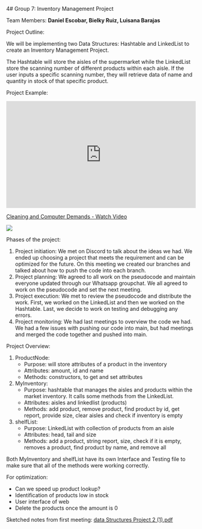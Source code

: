 4# Group 7: Inventory Management Project

Team Members: **Daniel Escobar, Bielky Ruiz, Luisana Barajas**

Project Outline: 

We will be implementing two Data Structures: Hashtable and LinkedList to create an Inventory Management Project.

The Hashtable will store the aisles of the supermarket while the LinkedList store the scanning number of different products within each aisle. If the user inputs a specific scanning number, they will retrieve data of name and quantity in stock of that specific product. 

Project Example: 

<div style="position: relative; padding-bottom: 56.25%; height: 0;"><iframe src="https://www.loom.com/embed/e1095804ec4848beae61356e1c32129a?sid=331ec1c5-e1f1-421a-a181-46762c0c132d" frameborder="0" webkitallowfullscreen mozallowfullscreen allowfullscreen style="position: absolute; top: 0; left: 0; width: 100%; height: 100%;"></iframe></div>

<div>
    <a href="https://www.loom.com/share/e1095804ec4848beae61356e1c32129a">
      <p>Cleaning and Computer Demands - Watch Video</p>
    </a>
    <a href="https://www.loom.com/share/e1095804ec4848beae61356e1c32129a">
      <img style="max-width:300px;" src="https://cdn.loom.com/sessions/thumbnails/e1095804ec4848beae61356e1c32129a-with-play.gif">
    </a>
  </div>


Phases of the project:

1. Project initiation: We met on Discord to talk about the ideas we had. We ended up choosing a project that meets the requirement and can be optimized for the future. On this meeting we created our branches and talked about how to push the code into each branch.  
2. Project planning: We agreed to all work on the pseudocode and maintain everyone updated through our Whatsapp groupchat. We all agreed to work on the pseudocode and set the next meeting. 
4. Project execution: We met to review the pseudocode and distribute the work. First, we worked on the LinkedList and then we worked on the Hashtable. Last, we decide to work on testing and debugging any errors.
5. Project monitoring: We had last meetings to overview the code we had. We had a few issues with pushing our code into main, but had meetings and merged the code together and pushed into main.

Project Overview:  
1. ProductNode:
    - Purpose: will store attributes of a product in the inventory
    - Attributes: amount, id and name
    - Methods: constructors, to get and set attributes
2. MyInventory:
    - Purpose: hashtable that manages the aisles and products within the market inventory. It calls some methods from the LinkedList.
    - Attributes: aisles and linkedlist (products)
    - Methods: add product, remove product, find product by id, get report, provide size, clear aisles and check if inventory is empty
3. shelfList:
    - Purpose: LinkedList with collection of products from an aisle
    - Attributes: head, tail and size
    - Methods: add a product, string report, size, check if it is empty, removes a product, find product by name, and remove all
  
Both MyInventory and shelfList have its own Interface and Testing file to make sure that all of the methods were working correctly. 


For optimization:
- Can we speed up product lookup? 
- Identification of products low in stock
- User interface of web
- Delete the products once the amount is 0 

Sketched notes from first meeting: 
[data Structures Project 2 (1).pdf](https://github.com/Dr-Tamames-FIU/cop-3530-group-project-team-7/files/14775995/data.Structures.Project.2.1.pdf)


